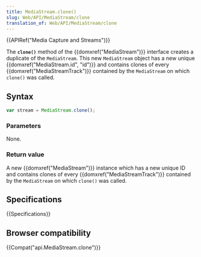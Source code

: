 ```yaml
---
title: MediaStream.clone()
slug: Web/API/MediaStream/clone
translation_of: Web/API/MediaStream/clone
---
```

{{APIRef("Media Capture and Streams")}}

The **`clone()`** method of the {{domxref("MediaStream")}} interface creates a duplicate of the `MediaStream`. This new `MediaStream` object has a new unique {{domxref("MediaStream.id", "id")}} and contains clones of every {{domxref("MediaStreamTrack")}} contained by the `MediaStream` on which `clone()` was called.

## Syntax

```js
var stream = MediaStream.clone();
```

### Parameters

None.

### Return value

A new {{domxref("MediaStream")}} instance which has a new unique ID and contains clones of every {{domxref("MediaStreamTrack")}} contained by the `MediaStream` on which `clone()` was called.

## Specifications

{{Specifications}}

## Browser compatibility

{{Compat("api.MediaStream.clone")}}
